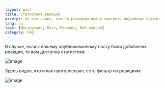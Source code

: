 ```yaml
---
layout: post
title: Статистика реакций
excerpt: Не все знают, что по реакциям можно смотреть подробную статистику
lang: ru
tags: [Инструкция, Пост, Реакции, Веб-версия]
category: FAQ
---
```


В случае, если к вашему опубликованному посту были добавлены реакции, то вам доступна статистика:

![image](https://user-images.githubusercontent.com/24430718/107886659-502aaa80-6f12-11eb-9206-76bfe7669965.png)

Здесь видно, кто и как проголосовал, есть фильтр по реакциям:

![image](https://user-images.githubusercontent.com/24430718/107886797-51a8a280-6f13-11eb-8f1f-ddc791149be6.png)
